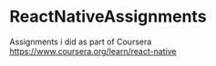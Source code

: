 # ReactNativeAssignments
Assignments i did as part of Coursera https://www.coursera.org/learn/react-native
